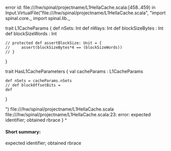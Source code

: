 error id: file://<WORKSPACE>/hw/spinal/projectname/L1HellaCache.scala:[458..459) in Input.VirtualFile("file://<WORKSPACE>/hw/spinal/projectname/L1HellaCache.scala", "import spinal.core._
import spinal.lib._


trait L1CacheParams {
    def nSets:              Int
    def nWays:              Int
    def blockSizeBytes :    Int
    def blockSizeWords :    Int 
    

    // protected def assertBlockSize: Unit = {
    //     assert(blockSizeBytes*4 == (blockSizeWords))
    // }
}

trait HasL1CacheParameters {
    val cacheParams : L1CacheParams
    
    def nSets = cacheParams.nSets
    // def blockOffsetBits = 
    def 
}

")
file://<WORKSPACE>/hw/spinal/projectname/L1HellaCache.scala
file://<WORKSPACE>/hw/spinal/projectname/L1HellaCache.scala:23: error: expected identifier; obtained rbrace
}
^
#### Short summary: 

expected identifier; obtained rbrace